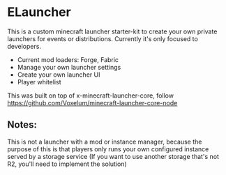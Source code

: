 # ELauncher

This is a custom minecraft launcher starter-kit to create your own private launchers for events or distributions.
Currently it's only focused to developers.

- Current mod loaders: Forge, Fabric
- Manage your own launcher settings
- Create your own launcher UI
- Player whitelist

This was built on top of x-minecraft-launcher-core, follow https://github.com/Voxelum/minecraft-launcher-core-node

## Notes:
This is not a launcher with a mod or instance manager, because the purpose of this is that players only runs your own configured instance served by a storage service (If you want to use another storage that's not R2, you'll need to implement the solution)
